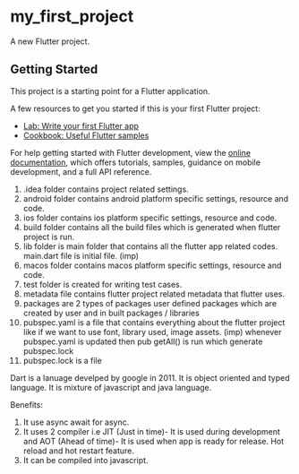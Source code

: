 # my_first_project

A new Flutter project.

## Getting Started

This project is a starting point for a Flutter application.

A few resources to get you started if this is your first Flutter project:

- [Lab: Write your first Flutter app](https://docs.flutter.dev/get-started/codelab)
- [Cookbook: Useful Flutter samples](https://docs.flutter.dev/cookbook)

For help getting started with Flutter development, view the
[online documentation](https://docs.flutter.dev/), which offers tutorials,
samples, guidance on mobile development, and a full API reference.


1. .idea folder contains project related settings.
2. android folder contains android platform specific settings, resource and code.
3. ios folder contains ios platform specific settings, resource and code.
4. build folder contains all the build files which is generated when flutter project is run.
4. lib folder is main folder that contains all the flutter app related codes. main.dart file is initial file. (imp)
5. macos folder contains macos platform specific settings, resource and code.
6. test folder is created for writing test cases.
7. metadata file contains flutter project related metadata that flutter uses.
8. packages are 2 types of packages user defined packages which are created by user and in built packages / libraries
9. pubspec.yaml is a file that contains everything about the flutter project like if we want to use font, library used, image assets. (imp)
whenever pubspec.yaml is updated then pub getAll() is run which generate pubspec.lock
10. pubspec.lock is a file


Dart is a lanuage develped by google in 2011. It is object oriented and typed language.
It is mixture of javascript and java language.

Benefits:
1. It use async await for async.
2. It uses 2 compiler i.e JIT (Just in time)- It is used during development and AOT (Ahead of time)- It is used when app is ready for release.
Hot reload and hot restart feature.
3. It can be compiled into javascript.